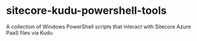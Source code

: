 # sitecore-kudu-powershell-tools
A collection of Windows PowerShell scripts that interact with Sitecore Azure PaaS files via Kudu
